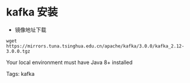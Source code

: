 # kafka 安装

* 镜像地址下载
 ```
 wget https://mirrors.tuna.tsinghua.edu.cn/apache/kafka/3.0.0/kafka_2.12-3.0.0.tgz
 ```

 Your local environment must have Java 8+ installed

 

Tags:
  kafka